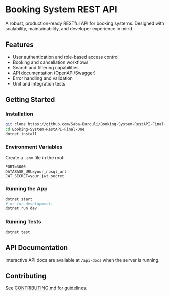 
# Booking System REST API

A robust, production-ready RESTful API for booking systems. Designed with scalability, maintainability, and developer experience in mind.

## Features

- User authentication and role-based access control
- Booking and cancellation workflows
- Search and filtering capabilities
- API documentation (OpenAPI/Swagger)
- Error handling and validation
- Unit and integration tests

## Getting Started


### Installation

```bash
git clone https://github.com/Saba-Burduli/Booking-System-RestAPI-Final-One.git
cd Booking-System-RestAPI-Final-One
dotnet install
```

### Environment Variables

Create a `.env` file in the root:

```
PORT=3000
DATABASE_URL=your_npsql_url
JWT_SECRET=your_jwt_secret
```

### Running the App

```bash
dotnet start
# or for development:
dotnet run dev
```

### Running Tests

```bash
dotnet test
```

## API Documentation

Interactive API docs are available at `/api-docs` when the server is running.

## Contributing

See [CONTRIBUTING.md](CONTRIBUTING.md) for guidelines.


